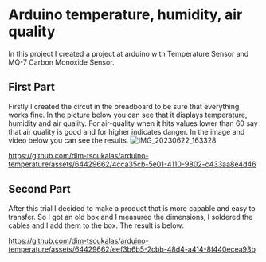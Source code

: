 # Arduino temperature, humidity, air quality
In this project I created a project at arduino with Temperature Sensor and MQ-7 Carbon Monoxide Sensor.

## First Part
Firstly I created the circut in the breadboard to be sure that everything works fine. In the picture below you can see that it displays temperature, humidity and air quality. For air-quality when it hits values lower than 60 say that air quality is good and for higher indicates danger.
In the image and video below you can see the results.
![IMG_20230622_163328](https://github.com/dim-tsoukalas/arduino-temperature/assets/64429662/35adf297-a7bc-41ca-a731-bfd7a98e2d15)


https://github.com/dim-tsoukalas/arduino-temperature/assets/64429662/4cca35cb-5e01-4110-9802-c433aa8e4d46


## Second Part
After this trial I decided to make a product that is more capable and easy to transfer. So I got an old box and I measured the dimensions, I soldered the cables and I add them to the box. 
The result is below:

https://github.com/dim-tsoukalas/arduino-temperature/assets/64429662/eef3b6b5-2cbb-48d4-a414-8f440ecea93b




